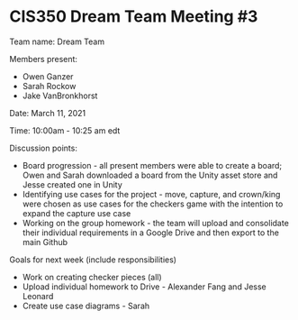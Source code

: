 # CIS350 Dream Team Meeting #3


Team name: Dream Team

Members present:
* Owen Ganzer
* Sarah Rockow
* Jake VanBronkhorst

Date: March 11, 2021

Time: 10:00am - 10:25 am edt

Discussion points: 

* Board progression - all present members were able to create a board; Owen and Sarah downloaded a board from the Unity asset store and Jesse created one in Unity
* Identifying use cases for the project - move, capture, and crown/king were chosen as use cases for the checkers game with the intention to expand the capture use case
* Working on the group homework - the team will upload and consolidate their individual requirements in a Google Drive and then export to the main Github

Goals for next week (include responsibilities)

* Work on creating checker pieces (all)
* Upload individual homework to Drive - Alexander Fang and Jesse Leonard 
* Create use case diagrams - Sarah

